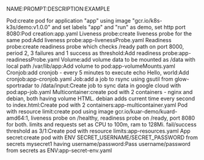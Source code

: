 NAME:PROMPT:DESCRIPTION:EXAMPLE

Pod:create pod for application "app" using image "gcr.io/k8s-k3s/demo:v1.0.0" and set labels "app" and "run" as demo, set http port 8080:Pod creation:app.yaml
Liveness probe:create liveness probe for the same pod:Add liveness probe:app-livenessProbe.yaml
Readiness probe:create readiness probe which checks /ready path on port 8000, period 2, 3 failures and 1 success as threshold:Add readiness probe:app-readinessProbe.yaml
Volume:add volume data to be mounted as /data with local path /var/lib/app:Add volume to pod:app-volumeMounts.yaml
Cronjob:add cronjob - every 5 minutes to execute echo Hello, world:Add cronjob:app-cronjob.yaml
Job:add a job to rsync using gsutil from glow-sportradar to /data/input:Create job to sync data in google cloud with pod:app-job.yaml
Multicontainer:create pod with 2 containers - nginx and debian, both having volume HTML. debian adds current time every second to index.html:Create pod with 2 containers:app-multicontainer.yaml
Pod with resource limit:create pod using image gcr.io/kuar-demo/kuard-amd64:1, liveness probe on /healthy, readiness probe on /ready, port 8080 for both. limits and requests set as CPU to 100m, ram to 128Mi. fail/success threshold as 3/1:Create pod with resource limits:app-resources.yaml
App secret:create pod with ENV  SECRET_USERNAME/SECRET_PASSWORD from secrets mysecret1 having username/password:Pass username/password from secrets as ENV:app-secret-env.yaml
